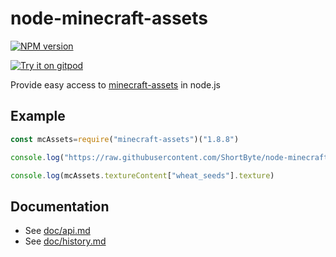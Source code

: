 # node-minecraft-assets
[![NPM version](https://img.shields.io/npm/v/minecraft-assets.svg)](http://npmjs.com/package/minecraft-assets)

[![Try it on gitpod](https://img.shields.io/badge/try-on%20gitpod-brightgreen.svg)](https://gitpod.io/#https://github.com/ShortByte/node-minecraft-assets)

Provide easy access to [minecraft-assets](https://github.com/rom1504/minecraft-assets) in node.js

## Example

```js
const mcAssets=require("minecraft-assets")("1.8.8")

console.log("https://raw.githubusercontent.com/ShortByte/node-minecraft-assets/minecraft-assets/master/data/1.8.8/"+mcAssets.getTexture("wheat_seeds")+".png")

console.log(mcAssets.textureContent["wheat_seeds"].texture)
```

## Documentation

 * See [doc/api.md](doc/api.md)
 * See [doc/history.md](doc/history.md)
 